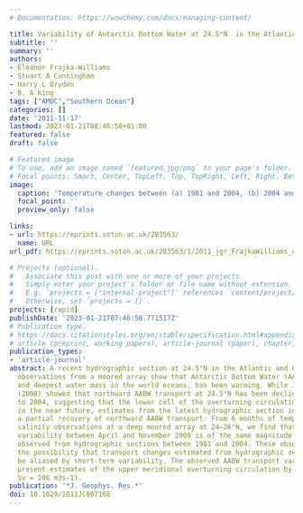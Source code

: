 ```yaml
---
# Documentation: https://wowchemy.com/docs/managing-content/

title: Variability of Antarctic Bottom Water at 24.5°N  in the Atlantic
subtitle: ''
summary: ''
authors:
- Eleanor Frajka-Williams
- Stuart A Cunningham
- Harry L Bryden
- B. A King
tags: ["AMOC","Southern Ocean"]
categories: []
date: '2011-11-17'
lastmod: 2023-01-21T08:46:58+01:00
featured: false
draft: false

# Featured image
# To use, add an image named `featured.jpg/png` to your page's folder.
# Focal points: Smart, Center, TopLeft, Top, TopRight, Left, Right, BottomLeft, Bottom, BottomRight.
image:
  caption: 'Temperature changes between (a) 1981 and 2004, (b) 2004 and 2010, and (c) 1981 and 2010, calculated as modern minus older. Red regions indicate warming while blue regions indicate cooling. Temperatures were first gridded for each hydrographic section data onto a fine pressure-longitude grid before differencing. Isotherms contoured are the mean isotherm depths (in dbar) from the sections 1981, 1992, 1998, 2004, and 2010 at 0.5° intervals in solid black, and between 1.5°C and 2.0°C at 0.1°C intervals in dashed black.'
  focal_point: ''
  preview_only: false

links:
- url: https://eprints.soton.ac.uk/203563/
  name: URL
url_pdf: https://eprints.soton.ac.uk/203563/1/2011_jgr_FrajkaWilliams_etal_Variability_of_AABW_at_24.5N.pdf

# Projects (optional).
#   Associate this post with one or more of your projects.
#   Simply enter your project's folder or file name without extension.
#   E.g. `projects = ["internal-project"]` references `content/project/deep-learning/index.md`.
#   Otherwise, set `projects = []`.
projects: [rapid]
publishDate: '2023-01-21T07:46:58.771517Z'
# Publication type.
# https://docs.citationstyles.org/en/stable/specification.html#appendix-iii-types
# article (preprint, working papers), article-journal (paper), chapter, dataset, document (catch all), motion_picture (video), post (post on online forum), post-weblog (post on blog), report (technical report, with container-title for chapter within larger report), software, thesis, citation-key (bibtex key) or citation-label (Ferr78, formatted as output label), doi, event-title (name of event), event-place (geographic location), keyword, language (e.g., en or de), license (copyright information), note (descriptive note), publisher, title, t
publication_types:
- 'article-journal'
abstract: A recent hydrographic section at 24.5°N in the Atlantic and 6 months of
  observations from a moored array show that Antarctic Bottom Water (AABW), the densest
  and deepest water mass in the world oceans, has been warming. While Johnson et al.
  (2008) showed that northward AABW transport at 24.5°N has been declining from 1981
  to 2004, suggesting that the lower cell of the overturning circulation could halt
  in the near future, estimates from the latest hydrographic section in 2010 indicate
  a partial recovery of northward AABW transport. From 6 months of temperature and
  salinity observations at a deep moored array at 24–26°N, we find that short-term
  variability between April and November 2009 is of the same magnitude as the changes
  observed from hydrographic sections between 1981 and 2004. These observations highlight
  the possibility that transport changes estimated from hydrographic sections may
  be aliased by short-term variability. The observed AABW transport variability affects
  present estimates of the upper meridional overturning circulation by ±0.4 Sv (1
  Sv = 106 m3s−1).
publication: '*J. Geophys. Res.*'
doi: 10.1029/2011JC007168
---
```

